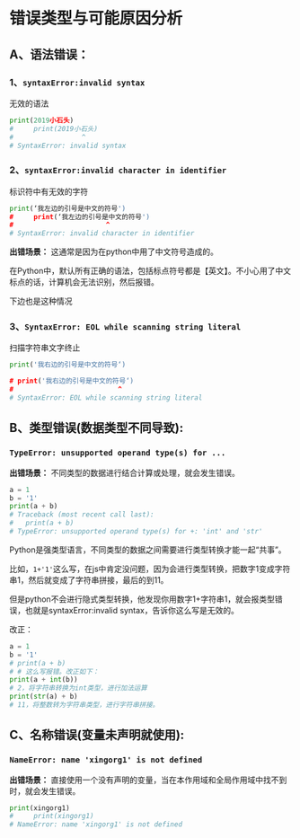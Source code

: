 
# 错误类型与可能原因分析
## A、语法错误：
### 1、```syntaxError:invalid syntax```   
无效的语法
```py
print(2019小石头)
#     print(2019小石头)
#                 ^
# SyntaxError: invalid syntax
```
### 2、```syntaxError:invalid character in identifier```  
标识符中有无效的字符
  
```py
print(‘我左边的引号是中文的符号')
#     print(‘我左边的引号是中文的符号')
#                       ^
# SyntaxError: invalid character in identifier
```
**出错场景：**
这通常是因为在python中用了中文符号造成的。

在Python中，默认所有正确的语法，包括标点符号都是【英文】。不小心用了中文标点的话，计算机会无法识别，然后报错。

下边也是这种情况

### 3、```SyntaxError: EOL while scanning string literal```
扫描字符串文字终止
```py
print('我右边的引号是中文的符号‘)

# print('我右边的引号是中文的符号‘)
#                          ^
# SyntaxError: EOL while scanning string literal
```

## B、类型错误(数据类型不同导致): 
### ```TypeError: unsupported operand type(s) for ...```

**出错场景：**
不同类型的数据进行结合计算或处理，就会发生错误。
```py
a = 1
b = '1'
print(a + b)
# Traceback (most recent call last):
#   print(a + b)
# TypeError: unsupported operand type(s) for +: 'int' and 'str'
```

Python是强类型语言，不同类型的数据之间需要进行类型转换才能一起“共事”。

比如，```1+'1'```这么写，在js中肯定没问题，因为会进行类型转换，把数字1变成字符串1，然后就变成了字符串拼接，最后的到11。

但是python不会进行隐式类型转换，他发现你用数字1+字符串1，就会报类型错误，也就是syntaxError:invalid syntax，告诉你这么写是无效的。

改正：
```py
a = 1
b = '1'
# print(a + b) 
# # 这么写报错。改正如下：
print(a + int(b)) 
# 2，将字符串转换为int类型，进行加法运算
print(str(a) + b) 
# 11，将整数转为字符串类型，进行字符串拼接。
```


## C、名称错误(变量未声明就使用): 
### ```NameError: name 'xingorg1' is not defined```

**出错场景：**
直接使用一个没有声明的变量，当在本作用域和全局作用域中找不到时，就会发生错误。
```py
print(xingorg1)
#     print(xingorg1)
# NameError: name 'xingorg1' is not defined
```

